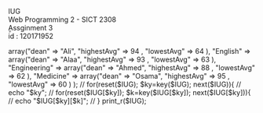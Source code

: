 IUG  
Web Programming 2 - SICT 2308  
ِِAssginment 3   
id : 120171952
<?php
    $IUG = array(
      "IT" => array("dean" => "Ali", "highestAvg" => 94 , "lowestAvg" => 64 ),
      "English" => array("dean" => "Alaa", "highestAvg" => 93 , "lowestAvg" => 63 ),
      "Engineering" => array("dean" => "Ahmed", "highestAvg" => 88 , "lowestAvg" => 62 ),
      "Medicine" => array("dean" => "Osama", "highestAvg" => 95 , "lowestAvg" => 60 )
    );
     // for(reset($IUG); $ky=key($IUG); next($IUG)){
     //   echo "$ky";
     // for(reset($IUG[$ky]); $k=key($IUG[$ky]); next($IUG[$ky])){
     //   echo "$IUG[$ky][$k]";
     // }
      print_r($IUG);
